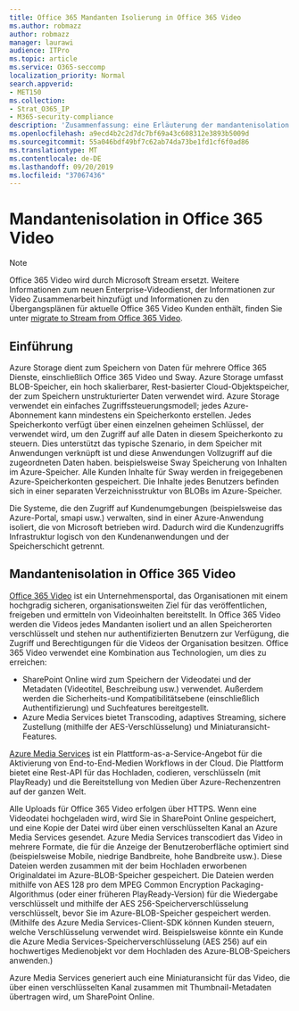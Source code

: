 ```yaml
---
title: Office 365 Mandanten Isolierung in Office 365 Video
ms.author: robmazz
author: robmazz
manager: laurawi
audience: ITPro
ms.topic: article
ms.service: O365-seccomp
localization_priority: Normal
search.appverid:
- MET150
ms.collection:
- Strat_O365_IP
- M365-security-compliance
description: 'Zusammenfassung: eine Erläuterung der mandantenisolation in Office 365 Video.'
ms.openlocfilehash: a9ecd4b2c2d7dc7bf69a43c608312e3893b5009d
ms.sourcegitcommit: 55a046bdf49bf7c62ab74da73be1fd1cf6f0ad86
ms.translationtype: MT
ms.contentlocale: de-DE
ms.lasthandoff: 09/20/2019
ms.locfileid: "37067436"
---
```

# <a name="tenant-isolation-in-office-365-video"></a>Mandantenisolation in Office 365 Video

> [!NOTE]
> Office 365 Video wird durch Microsoft Stream ersetzt. Weitere Informationen zum neuen Enterprise-Videodienst, der Informationen zur Video Zusammenarbeit hinzufügt und Informationen zu den Übergangsplänen für aktuelle Office 365 Video Kunden enthält, finden Sie unter [migrate to Stream from Office 365 Video](https://docs.microsoft.com/stream/).

## <a name="introduction"></a>Einführung
Azure Storage dient zum Speichern von Daten für mehrere Office 365 Dienste, einschließlich Office 365 Video und Sway. Azure Storage umfasst BLOB-Speicher, ein hoch skalierbarer, Rest-basierter Cloud-Objektspeicher, der zum Speichern unstrukturierter Daten verwendet wird. Azure Storage verwendet ein einfaches Zugriffssteuerungsmodell; jedes Azure-Abonnement kann mindestens ein Speicherkonto erstellen. Jedes Speicherkonto verfügt über einen einzelnen geheimen Schlüssel, der verwendet wird, um den Zugriff auf alle Daten in diesem Speicherkonto zu steuern. Dies unterstützt das typische Szenario, in dem Speicher mit Anwendungen verknüpft ist und diese Anwendungen Vollzugriff auf die zugeordneten Daten haben. beispielsweise Sway Speicherung von Inhalten im Azure-Speicher. Alle Kunden Inhalte für Sway werden in freigegebenen Azure-Speicherkonten gespeichert. Die Inhalte jedes Benutzers befinden sich in einer separaten Verzeichnisstruktur von BLOBs im Azure-Speicher.

Die Systeme, die den Zugriff auf Kundenumgebungen (beispielsweise das Azure-Portal, smapi usw.) verwalten, sind in einer Azure-Anwendung isoliert, die von Microsoft betrieben wird. Dadurch wird die Kundenzugriffs Infrastruktur logisch von den Kundenanwendungen und der Speicherschicht getrennt.

## <a name="tenant-isolation-in-office-365-video"></a>Mandantenisolation in Office 365 Video
[Office 365 Video](https://support.office.com/article/Meet-Office-365-Video-ca1cc1a9-a615-46e1-b6a3-40dbd99939a6) ist ein Unternehmensportal, das Organisationen mit einem hochgradig sicheren, organisationsweiten Ziel für das veröffentlichen, freigeben und ermitteln von Videoinhalten bereitstellt. In Office 365 Video werden die Videos jedes Mandanten isoliert und an allen Speicherorten verschlüsselt und stehen nur authentifizierten Benutzern zur Verfügung, die Zugriff und Berechtigungen für die Videos der Organisation besitzen. Office 365 Video verwendet eine Kombination aus Technologien, um dies zu erreichen:
- SharePoint Online wird zum Speichern der Videodatei und der Metadaten (Videotitel, Beschreibung usw.) verwendet. Außerdem werden die Sicherheits-und Kompatibilitätsebene (einschließlich Authentifizierung) und Suchfeatures bereitgestellt.
- Azure Media Services bietet Transcoding, adaptives Streaming, sichere Zustellung (mithilfe der AES-Verschlüsselung) und Miniaturansicht-Features.

[Azure Media Services](https://azure.microsoft.com/services/media-services/) ist ein Plattform-as-a-Service-Angebot für die Aktivierung von End-to-End-Medien Workflows in der Cloud. Die Plattform bietet eine Rest-API für das Hochladen, codieren, verschlüsseln (mit PlayReady) und die Bereitstellung von Medien über Azure-Rechenzentren auf der ganzen Welt.

Alle Uploads für Office 365 Video erfolgen über HTTPS. Wenn eine Videodatei hochgeladen wird, wird Sie in SharePoint Online gespeichert, und eine Kopie der Datei wird über einen verschlüsselten Kanal an Azure Media Services gesendet. Azure Media Services transcodiert das Video in mehrere Formate, die für die Anzeige der Benutzeroberfläche optimiert sind (beispielsweise Mobile, niedrige Bandbreite, hohe Bandbreite usw.). Diese Dateien werden zusammen mit der beim Hochladen erworbenen Originaldatei im Azure-BLOB-Speicher gespeichert. Die Dateien werden mithilfe von AES 128 pro dem MPEG Common Encryption Packaging-Algorithmus (oder einer früheren PlayReady-Version) für die Wiedergabe verschlüsselt und mithilfe der AES 256-Speicherverschlüsselung verschlüsselt, bevor Sie im Azure-BLOB-Speicher gespeichert werden. (Mithilfe des Azure Media Services-Client-SDK können Kunden steuern, welche Verschlüsselung verwendet wird. Beispielsweise könnte ein Kunde die Azure Media Services-Speicherverschlüsselung (AES 256) auf ein hochwertiges Medienobjekt vor dem Hochladen des Azure-BLOB-Speichers anwenden.)

Azure Media Services generiert auch eine Miniaturansicht für das Video, die über einen verschlüsselten Kanal zusammen mit Thumbnail-Metadaten übertragen wird, um SharePoint Online.
